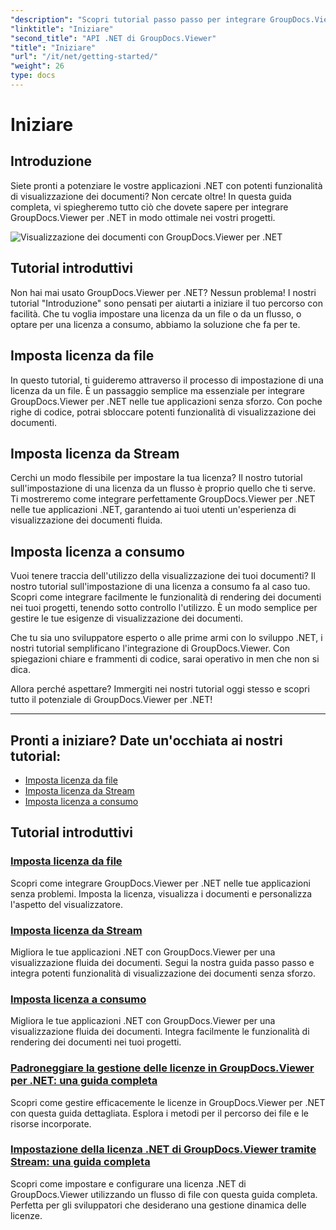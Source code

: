 ```yaml
---
"description": "Scopri tutorial passo passo per integrare GroupDocs.Viewer per .NET in modo impeccabile nelle tue applicazioni. Impara a impostare le licenze e a personalizzare l'aspetto del visualizzatore."
"linktitle": "Iniziare"
"second_title": "API .NET di GroupDocs.Viewer"
"title": "Iniziare"
"url": "/it/net/getting-started/"
"weight": 26
type: docs
---
```

# Iniziare


## Introduzione

Siete pronti a potenziare le vostre applicazioni .NET con potenti funzionalità di visualizzazione dei documenti? Non cercate oltre! In questa guida completa, vi spiegheremo tutto ciò che dovete sapere per integrare GroupDocs.Viewer per .NET in modo ottimale nei vostri progetti.

![Visualizzazione dei documenti con GroupDocs.Viewer per .NET](/viewer/getting-started/image.png)

## Tutorial introduttivi

Non hai mai usato GroupDocs.Viewer per .NET? Nessun problema! I nostri tutorial "Introduzione" sono pensati per aiutarti a iniziare il tuo percorso con facilità. Che tu voglia impostare una licenza da un file o da un flusso, o optare per una licenza a consumo, abbiamo la soluzione che fa per te.

## Imposta licenza da file

In questo tutorial, ti guideremo attraverso il processo di impostazione di una licenza da un file. È un passaggio semplice ma essenziale per integrare GroupDocs.Viewer per .NET nelle tue applicazioni senza sforzo. Con poche righe di codice, potrai sbloccare potenti funzionalità di visualizzazione dei documenti.

## Imposta licenza da Stream

Cerchi un modo flessibile per impostare la tua licenza? Il nostro tutorial sull'impostazione di una licenza da un flusso è proprio quello che ti serve. Ti mostreremo come integrare perfettamente GroupDocs.Viewer per .NET nelle tue applicazioni .NET, garantendo ai tuoi utenti un'esperienza di visualizzazione dei documenti fluida.

## Imposta licenza a consumo

Vuoi tenere traccia dell'utilizzo della visualizzazione dei tuoi documenti? Il nostro tutorial sull'impostazione di una licenza a consumo fa al caso tuo. Scopri come integrare facilmente le funzionalità di rendering dei documenti nei tuoi progetti, tenendo sotto controllo l'utilizzo. È un modo semplice per gestire le tue esigenze di visualizzazione dei documenti.

Che tu sia uno sviluppatore esperto o alle prime armi con lo sviluppo .NET, i nostri tutorial semplificano l'integrazione di GroupDocs.Viewer. Con spiegazioni chiare e frammenti di codice, sarai operativo in men che non si dica.

Allora perché aspettare? Immergiti nei nostri tutorial oggi stesso e scopri tutto il potenziale di GroupDocs.Viewer per .NET!

---

## Pronti a iniziare? Date un'occhiata ai nostri tutorial:

- [Imposta licenza da file](./set-license-from-file/)
- [Imposta licenza da Stream](./set-license-from-stream/)
- [Imposta licenza a consumo](./set-metered-license/)

## Tutorial introduttivi
### [Imposta licenza da file](./set-license-from-file/)
Scopri come integrare GroupDocs.Viewer per .NET nelle tue applicazioni senza problemi. Imposta la licenza, visualizza i documenti e personalizza l'aspetto del visualizzatore.
### [Imposta licenza da Stream](./set-license-from-stream/)
Migliora le tue applicazioni .NET con GroupDocs.Viewer per una visualizzazione fluida dei documenti. Segui la nostra guida passo passo e integra potenti funzionalità di visualizzazione dei documenti senza sforzo.
### [Imposta licenza a consumo](./set-metered-license/)
Migliora le tue applicazioni .NET con GroupDocs.Viewer per una visualizzazione fluida dei documenti. Integra facilmente le funzionalità di rendering dei documenti nei tuoi progetti.
### [Padroneggiare la gestione delle licenze in GroupDocs.Viewer per .NET: una guida completa](./groupdocs-viewer-license-management-net/)
Scopri come gestire efficacemente le licenze in GroupDocs.Viewer per .NET con questa guida dettagliata. Esplora i metodi per il percorso dei file e le risorse incorporate.
### [Impostazione della licenza .NET di GroupDocs.Viewer tramite Stream: una guida completa](./groupdocs-viewer-net-license-stream-setup-guide/)
Scopri come impostare e configurare una licenza .NET di GroupDocs.Viewer utilizzando un flusso di file con questa guida completa. Perfetta per gli sviluppatori che desiderano una gestione dinamica delle licenze.